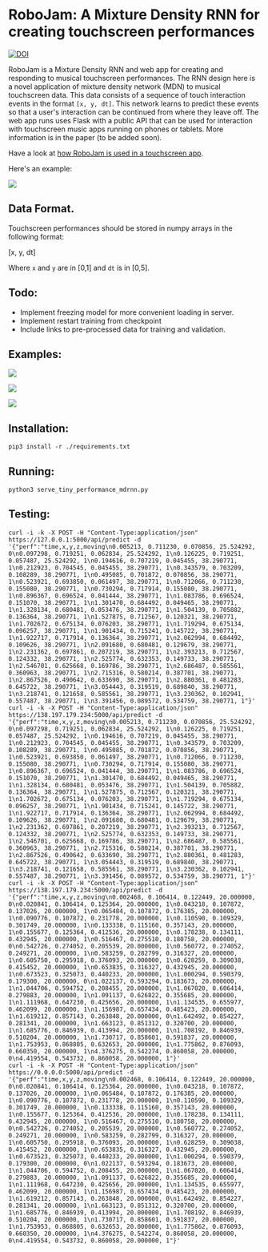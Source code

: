 RoboJam: A Mixture Density RNN for creating touchscreen performances
====================================================================

[![DOI](https://zenodo.org/badge/110691324.svg)](https://zenodo.org/badge/latestdoi/110691324)

RoboJam is a Mixture Density RNN and web app for creating and responding to musical touchscreen performances.
The RNN design here is a novel application of mixture density network (MDN) to musical touchscreen data.
This data consists of a sequence of touch interaction events in the format `[x, y, dt]`. 
This network learns to predict these events so that a user's interaction can be continued from where they leave off.
The web app runs uses Flask with a public API that can be used for interaction with touchscreen music apps running on phones or tablets.
More information is in the paper (to be added soon).

Have a look at [how RoboJam is used in a touchscreen app](https://vimeo.com/242251501).

Here's an example:

![](https://github.com/cpmpercussion/robojam/raw/master/notebooks/example_unconditioned_1.png)

Data Format.
------------

Touchscreen performances should be stored in numpy arrays in the following format:

  [x, y, dt]
  
Where `x` and `y` are in [0,1] and `dt` is in [0,5].

Todo:
-----

- Implement freezing model for more convenient loading in server.
- Implement restart training from checkpoint
- Include links to pre-processed data for training and validation.

Examples:
---------

![](https://github.com/cpmpercussion/robojam/raw/master/notebooks/example_conditioned_1.png)

![](https://github.com/cpmpercussion/robojam/raw/master/notebooks/example_conditioned_2.png)

![](https://github.com/cpmpercussion/robojam/raw/master/notebooks/example_unconditioned_2.png)

Installation:
-------------

    pip3 install -r ./requirements.txt

Running:
--------

    python3 serve_tiny_performance_mdrnn.py

Testing:
--------

    curl -i -k -X POST -H "Content-Type:application/json" https://127.0.0.1:5000/api/predict -d '{"perf":"time,x,y,z,moving\n0.005213, 0.711230, 0.070856, 25.524292, 0\n0.097298, 0.719251, 0.062834, 25.524292, 1\n0.126225, 0.719251, 0.057487, 25.524292, 1\n0.194616, 0.707219, 0.045455, 38.290771, 1\n0.212923, 0.704545, 0.045455, 38.290771, 1\n0.343579, 0.703209, 0.108289, 38.290771, 1\n0.495085, 0.701872, 0.070856, 38.290771, 1\n0.523921, 0.693850, 0.061497, 38.290771, 1\n0.712066, 0.711230, 0.155080, 38.290771, 1\n0.730294, 0.717914, 0.155080, 38.290771, 1\n0.896367, 0.696524, 0.041444, 38.290771, 1\n1.083786, 0.696524, 0.151070, 38.290771, 1\n1.301470, 0.684492, 0.049465, 38.290771, 1\n1.328134, 0.680481, 0.053476, 38.290771, 1\n1.504139, 0.705882, 0.136364, 38.290771, 1\n1.527875, 0.712567, 0.120321, 38.290771, 1\n1.702672, 0.675134, 0.076203, 38.290771, 1\n1.719294, 0.675134, 0.096257, 38.290771, 1\n1.901434, 0.715241, 0.145722, 38.290771, 1\n1.922717, 0.717914, 0.136364, 38.290771, 1\n2.062994, 0.684492, 0.109626, 38.290771, 1\n2.091680, 0.680481, 0.129679, 38.290771, 1\n2.231362, 0.697861, 0.207219, 38.290771, 1\n2.393213, 0.712567, 0.124332, 38.290771, 1\n2.525774, 0.632353, 0.149733, 38.290771, 1\n2.546701, 0.625668, 0.169786, 38.290771, 1\n2.686487, 0.585561, 0.360963, 38.290771, 1\n2.715316, 0.580214, 0.387701, 38.290771, 1\n2.867526, 0.490642, 0.633690, 38.290771, 1\n2.880361, 0.481283, 0.645722, 38.290771, 1\n3.054443, 0.319519, 0.689840, 38.290771, 1\n3.218741, 0.121658, 0.585561, 38.290771, 1\n3.230362, 0.102941, 0.557487, 38.290771, 1\n3.391456, 0.089572, 0.534759, 38.290771, 1"}'
    curl -i -k -X POST -H "Content-Type:application/json" https://138.197.179.234:5000/api/predict -d '{"perf":"time,x,y,z,moving\n0.005213, 0.711230, 0.070856, 25.524292, 0\n0.097298, 0.719251, 0.062834, 25.524292, 1\n0.126225, 0.719251, 0.057487, 25.524292, 1\n0.194616, 0.707219, 0.045455, 38.290771, 1\n0.212923, 0.704545, 0.045455, 38.290771, 1\n0.343579, 0.703209, 0.108289, 38.290771, 1\n0.495085, 0.701872, 0.070856, 38.290771, 1\n0.523921, 0.693850, 0.061497, 38.290771, 1\n0.712066, 0.711230, 0.155080, 38.290771, 1\n0.730294, 0.717914, 0.155080, 38.290771, 1\n0.896367, 0.696524, 0.041444, 38.290771, 1\n1.083786, 0.696524, 0.151070, 38.290771, 1\n1.301470, 0.684492, 0.049465, 38.290771, 1\n1.328134, 0.680481, 0.053476, 38.290771, 1\n1.504139, 0.705882, 0.136364, 38.290771, 1\n1.527875, 0.712567, 0.120321, 38.290771, 1\n1.702672, 0.675134, 0.076203, 38.290771, 1\n1.719294, 0.675134, 0.096257, 38.290771, 1\n1.901434, 0.715241, 0.145722, 38.290771, 1\n1.922717, 0.717914, 0.136364, 38.290771, 1\n2.062994, 0.684492, 0.109626, 38.290771, 1\n2.091680, 0.680481, 0.129679, 38.290771, 1\n2.231362, 0.697861, 0.207219, 38.290771, 1\n2.393213, 0.712567, 0.124332, 38.290771, 1\n2.525774, 0.632353, 0.149733, 38.290771, 1\n2.546701, 0.625668, 0.169786, 38.290771, 1\n2.686487, 0.585561, 0.360963, 38.290771, 1\n2.715316, 0.580214, 0.387701, 38.290771, 1\n2.867526, 0.490642, 0.633690, 38.290771, 1\n2.880361, 0.481283, 0.645722, 38.290771, 1\n3.054443, 0.319519, 0.689840, 38.290771, 1\n3.218741, 0.121658, 0.585561, 38.290771, 1\n3.230362, 0.102941, 0.557487, 38.290771, 1\n3.391456, 0.089572, 0.534759, 38.290771, 1"}'
    curl -i -k -X POST -H "Content-Type:application/json" https://138.197.179.234:5000/api/predict -d '{"perf":"time,x,y,z,moving\n0.002468, 0.106414, 0.122449, 20.000000, 0\n0.020841, 0.106414, 0.125364, 20.000000, 1\n0.043218, 0.107872, 0.137026, 20.000000, 1\n0.065484, 0.107872, 0.176385, 20.000000, 1\n0.090776, 0.107872, 0.231778, 20.000000, 1\n0.110590, 0.109329, 0.301749, 20.000000, 1\n0.133338, 0.115160, 0.357143, 20.000000, 1\n0.155677, 0.125364, 0.412536, 20.000000, 1\n0.178238, 0.134111, 0.432945, 20.000000, 1\n0.516467, 0.275510, 0.180758, 20.000000, 0\n0.542726, 0.274052, 0.205539, 20.000000, 1\n0.560772, 0.274052, 0.249271, 20.000000, 1\n0.583259, 0.282799, 0.316327, 20.000000, 1\n0.605750, 0.295918, 0.376093, 20.000000, 1\n0.628259, 0.309038, 0.415452, 20.000000, 1\n0.653835, 0.316327, 0.432945, 20.000000, 1\n0.673523, 0.325073, 0.440233, 20.000000, 1\n1.000294, 0.590379, 0.179300, 20.000000, 0\n1.022137, 0.593294, 0.183673, 20.000000, 1\n1.044706, 0.594752, 0.208455, 20.000000, 1\n1.067020, 0.606414, 0.279883, 20.000000, 1\n1.091137, 0.626822, 0.355685, 20.000000, 1\n1.111968, 0.647230, 0.425656, 20.000000, 1\n1.134535, 0.655977, 0.462099, 20.000000, 1\n1.156987, 0.657434, 0.485423, 20.000000, 1\n1.619212, 0.857143, 0.263848, 20.000000, 0\n1.642492, 0.854227, 0.281341, 20.000000, 1\n1.663123, 0.851312, 0.320700, 20.000000, 1\n1.685776, 0.846939, 0.413994, 20.000000, 1\n1.708192, 0.846939, 0.510204, 20.000000, 1\n1.730717, 0.858601, 0.591837, 20.000000, 1\n1.753953, 0.868805, 0.632653, 20.000000, 1\n1.775862, 0.876093, 0.660350, 20.000000, 1\n4.376275, 0.542274, 0.860058, 20.000000, 0\n4.419554, 0.543732, 0.860058, 20.000000, 1"}'
    curl -i -k -X POST -H "Content-Type:application/json" https://0.0.0.0:5000/api/predict -d '{"perf":"time,x,y,z,moving\n0.002468, 0.106414, 0.122449, 20.000000, 0\n0.020841, 0.106414, 0.125364, 20.000000, 1\n0.043218, 0.107872, 0.137026, 20.000000, 1\n0.065484, 0.107872, 0.176385, 20.000000, 1\n0.090776, 0.107872, 0.231778, 20.000000, 1\n0.110590, 0.109329, 0.301749, 20.000000, 1\n0.133338, 0.115160, 0.357143, 20.000000, 1\n0.155677, 0.125364, 0.412536, 20.000000, 1\n0.178238, 0.134111, 0.432945, 20.000000, 1\n0.516467, 0.275510, 0.180758, 20.000000, 0\n0.542726, 0.274052, 0.205539, 20.000000, 1\n0.560772, 0.274052, 0.249271, 20.000000, 1\n0.583259, 0.282799, 0.316327, 20.000000, 1\n0.605750, 0.295918, 0.376093, 20.000000, 1\n0.628259, 0.309038, 0.415452, 20.000000, 1\n0.653835, 0.316327, 0.432945, 20.000000, 1\n0.673523, 0.325073, 0.440233, 20.000000, 1\n1.000294, 0.590379, 0.179300, 20.000000, 0\n1.022137, 0.593294, 0.183673, 20.000000, 1\n1.044706, 0.594752, 0.208455, 20.000000, 1\n1.067020, 0.606414, 0.279883, 20.000000, 1\n1.091137, 0.626822, 0.355685, 20.000000, 1\n1.111968, 0.647230, 0.425656, 20.000000, 1\n1.134535, 0.655977, 0.462099, 20.000000, 1\n1.156987, 0.657434, 0.485423, 20.000000, 1\n1.619212, 0.857143, 0.263848, 20.000000, 0\n1.642492, 0.854227, 0.281341, 20.000000, 1\n1.663123, 0.851312, 0.320700, 20.000000, 1\n1.685776, 0.846939, 0.413994, 20.000000, 1\n1.708192, 0.846939, 0.510204, 20.000000, 1\n1.730717, 0.858601, 0.591837, 20.000000, 1\n1.753953, 0.868805, 0.632653, 20.000000, 1\n1.775862, 0.876093, 0.660350, 20.000000, 1\n4.376275, 0.542274, 0.860058, 20.000000, 0\n4.419554, 0.543732, 0.860058, 20.000000, 1"}'
